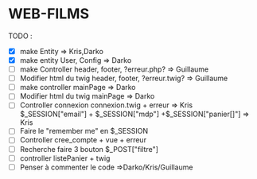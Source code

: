 # WEB-FILMS

TODO :
- [x] make Entity => Kris,Darko
- [x] make entity User, Config => Darko
- [ ] make Controller header, footer, ?erreur.php? => Guillaume
- [ ] Modifier html du twig header, footer, ?erreur.twig? => Guillaume
- [ ] make controller mainPage => Darko
- [ ] Modifier html du twig mainPage => Darko
- [ ] Controller connexion connexion.twig + erreur => Kris
  $_SESSION["email"] + $_SESSION["mdp"] +$_SESSION["panier[]"] => Kris
- [ ] Faire le "remember me" en $_SESSION
- [ ] Controller cree_compte + vue + erreur
- [ ] Recherche faire 3 bouton $_POST["filtre"]
- [ ] controller listePanier + twig
- [ ] Penser à commenter le code =>Darko/Kris/Guillaume